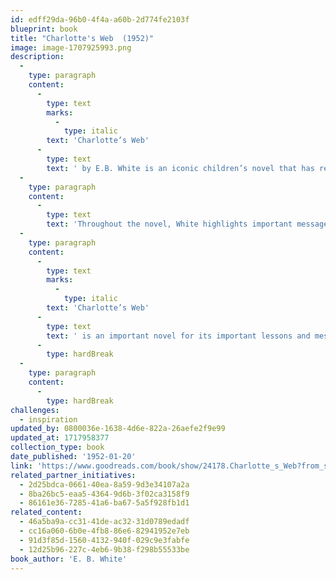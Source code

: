 ```yaml
---
id: edff29da-96b0-4f4a-a60b-2d774fe2103f
blueprint: book
title: "Charlotte's Web  (1952)"
image: image-1707925993.png
description:
  -
    type: paragraph
    content:
      -
        type: text
        marks:
          -
            type: italic
        text: 'Charlotte’s Web'
      -
        type: text
        text: ' by E.B. White is an iconic children’s novel that has remained popular since its first publication in 1952. The novel follows Wilbur the pig as he is taken away from his home on the farm and thrust into the harsh world of the county fair. His only friend is Charlotte, a wise old spider who befriends Wilbur and helps him out of his many sticky situations. Together, they make a formidable duo, and it is Charlotte’s selfless sacrifice that eventually saves Wilbur from being slaughtered.'
  -
    type: paragraph
    content:
      -
        type: text
        text: 'Throughout the novel, White highlights important messages about friendship, loyalty, and respect. He also touches upon themes of mortality, destiny, and finding one’s place in the world. White’s writing style is simple yet beautiful, and his characters are easy to relate to. He uses vivid descriptions to bring the rural setting to life, and this contributes to the overall charm of the novel.'
  -
    type: paragraph
    content:
      -
        type: text
        marks:
          -
            type: italic
        text: 'Charlotte’s Web'
      -
        type: text
        text: ' is an important novel for its important lessons and messages, as well as its vivid descriptions and memorable characters. It is a story that can be enjoyed by both children and adults alike and continues to captivate readers even after almost 70 years.'
      -
        type: hardBreak
  -
    type: paragraph
    content:
      -
        type: hardBreak
challenges:
  - inspiration
updated_by: 0800036e-1638-4d6e-822a-26aefe2f9e99
updated_at: 1717958377
collection_type: book
date_published: '1952-01-20'
link: 'https://www.goodreads.com/book/show/24178.Charlotte_s_Web?from_search=true&from_srp=true&qid=nuNaCm5N4C&rank=1'
related_partner_initiatives:
  - 2d25bdca-0661-40ea-8a59-9d3e34107a2a
  - 8ba26bc5-eaa5-4364-9d6b-3f02ca3158f9
  - 86161e36-7285-41a6-ba67-5a5f928fb1d1
related_content:
  - 46a5ba9a-cc31-41de-ac32-31d0789edadf
  - cc16a060-6b0e-4fb8-86e6-82941952e7eb
  - 91d3f85d-1560-4132-940f-029c9e3fabfe
  - 12d25b96-227c-4eb6-9b38-f298b55533be
book_author: 'E. B. White'
---
```


